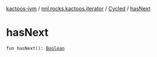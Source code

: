 [kactoos-jvm](../../index.md) / [nnl.rocks.kactoos.iterator](../index.md) / [Cycled](index.md) / [hasNext](./has-next.md)

# hasNext

`fun hasNext(): `[`Boolean`](https://kotlinlang.org/api/latest/jvm/stdlib/kotlin/-boolean/index.html)